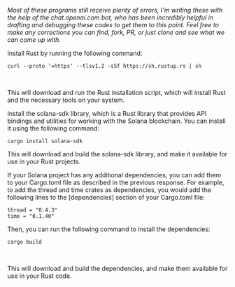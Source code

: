 <i>Most of these programs still receive plenty of errors, I'm writing these with the help of the chat.openai.com bot, who has been incredibly helpful in drafting and debugging these codes to get them to this point. Feel free to make any corrections you can find, fork, PR, or just clone and see what we can come up with.</i>

Install Rust by running the following command:

```curl --proto '=https' --tlsv1.2 -sSf https://sh.rustup.rs | sh```

</br>

This will download and run the Rust installation script, which will install Rust and the necessary tools on your system.

Install the solana-sdk library, which is a Rust library that provides API bindings and utilities for working with the Solana blockchain. You can install it using the following command:

```cargo install solana-sdk``` 

</b>

This will download and build the solana-sdk library, and make it available for use in your Rust projects.

If your Solana project has any additional dependencies, you can add them to your Cargo.toml file as described in the previous response. For example, to add the thread and time crates as dependencies, you would add the following lines to the [dependencies] section of your Cargo.toml file:

```
thread = "0.4.3"
time = "0.1.40"
```

Then, you can run the following command to install the dependencies:

```
cargo build
```

 </br>
 
This will download and build the dependencies, and make them available for use in your Rust code.
